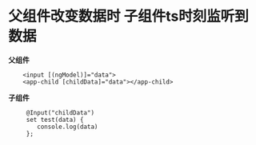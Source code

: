 # 父组件改变数据时 子组件ts时刻监听到数据

**父组件**
```
    <input [(ngModel)]="data">
    <app-child [childData]="data"></app-child>
```

**子组件**
```
     @Input("childData") 
     set test(data) {
        console.log(data)
     };
```